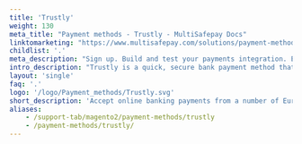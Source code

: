 ```yaml
---
title: 'Trustly'
weight: 130
meta_title: "Payment methods - Trustly - MultiSafepay Docs"
linktomarketing: "https://www.multisafepay.com/solutions/payment-methods/trustly"
childlist: '.'
meta_description: "Sign up. Build and test your payments integration. Explore our products and services. Use our API Reference, SDKs, and wrappers. Get support."
intro_description: "Trustly is a quick, secure bank payment method that is available in 29 European countries. Customers pay from their own online banking environment."
layout: 'single'
faq: '.'
logo: '/logo/Payment_methods/Trustly.svg' 
short_description: 'Accept online banking payments from a number of European countries.'
aliases:
    - /support-tab/magento2/payment-methods/trustly
    - /payment-methods/trustly/
---
```

